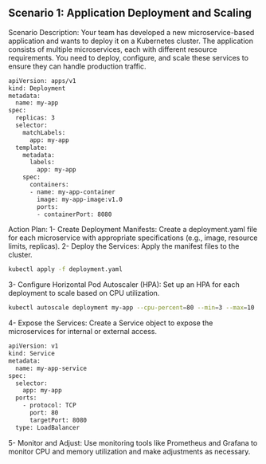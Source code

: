 ## Scenario 1: Application Deployment and Scaling

Scenario Description:
Your team has developed a new microservice-based application and wants to deploy it on a Kubernetes cluster. The application consists of multiple microservices, each with different resource requirements. You need to deploy, configure, and scale these services to ensure they can handle production traffic.


```bash
apiVersion: apps/v1
kind: Deployment
metadata:
  name: my-app
spec:
  replicas: 3
  selector:
    matchLabels:
      app: my-app
  template:
    metadata:
      labels:
        app: my-app
    spec:
      containers:
      - name: my-app-container
        image: my-app-image:v1.0
        ports:
        - containerPort: 8080
```

Action Plan:
1- Create Deployment Manifests: Create a deployment.yaml file for each microservice with appropriate specifications (e.g., image, resource limits, replicas).
2- Deploy the Services: Apply the manifest files to the cluster.
```bash
kubectl apply -f deployment.yaml
```
3- Configure Horizontal Pod Autoscaler (HPA): Set up an HPA for each deployment to scale based on CPU utilization.
```bash
kubectl autoscale deployment my-app --cpu-percent=80 --min=3 --max=10
```
4- Expose the Services: Create a Service object to expose the microservices for internal or external access.
```bash
apiVersion: v1
kind: Service
metadata:
  name: my-app-service
spec:
  selector:
    app: my-app
  ports:
    - protocol: TCP
      port: 80
      targetPort: 8080
  type: LoadBalancer
```
5- Monitor and Adjust: Use monitoring tools like Prometheus and Grafana to monitor CPU and memory utilization and make adjustments as necessary.
